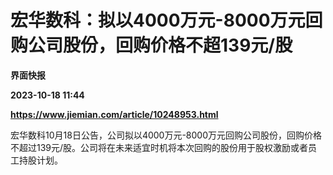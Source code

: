 # 宏华数科：拟以4000万元-8000万元回购公司股份，回购价格不超139元/股
**界面快报**

**2023-10-18 11:44**

**https://www.jiemian.com/article/10248953.html**

宏华数科10月18日公告，公司拟以4000万元-8000万元回购公司股份，回购价格不超过139元/股。公司将在未来适宜时机将本次回购的股份用于股权激励或者员工持股计划。